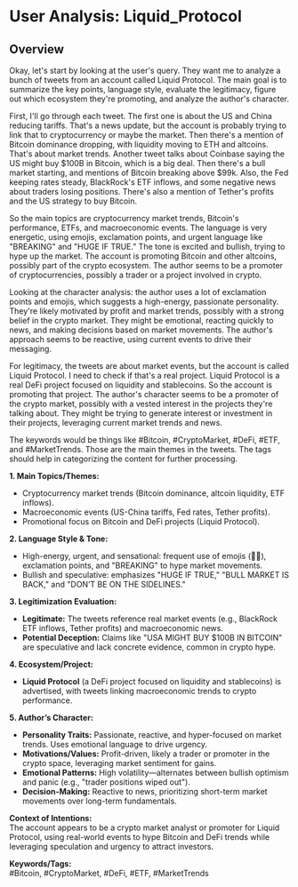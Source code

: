 # User Analysis: Liquid_Protocol

## Overview

<think>
Okay, let's start by looking at the user's query. They want me to analyze a bunch of tweets from an account called Liquid Protocol. The main goal is to summarize the key points, language style, evaluate the legitimacy, figure out which ecosystem they're promoting, and analyze the author's character.

First, I'll go through each tweet. The first one is about the US and China reducing tariffs. That's a news update, but the account is probably trying to link that to cryptocurrency or maybe the market. Then there's a mention of Bitcoin dominance dropping, with liquidity moving to ETH and altcoins. That's about market trends. Another tweet talks about Coinbase saying the US might buy $100B in Bitcoin, which is a big deal. Then there's a bull market starting, and mentions of Bitcoin breaking above $99k. Also, the Fed keeping rates steady, BlackRock's ETF inflows, and some negative news about traders losing positions. There's also a mention of Tether's profits and the US strategy to buy Bitcoin.

So the main topics are cryptocurrency market trends, Bitcoin's performance, ETFs, and macroeconomic events. The language is very energetic, using emojis, exclamation points, and urgent language like "BREAKING" and "HUGE IF TRUE." The tone is excited and bullish, trying to hype up the market. The account is promoting Bitcoin and other altcoins, possibly part of the crypto ecosystem. The author seems to be a promoter of cryptocurrencies, possibly a trader or a project involved in crypto.

Looking at the character analysis: the author uses a lot of exclamation points and emojis, which suggests a high-energy, passionate personality. They're likely motivated by profit and market trends, possibly with a strong belief in the crypto market. They might be emotional, reacting quickly to news, and making decisions based on market movements. The author's approach seems to be reactive, using current events to drive their messaging.

For legitimacy, the tweets are about market events, but the account is called Liquid Protocol. I need to check if that's a real project. Liquid Protocol is a real DeFi project focused on liquidity and stablecoins. So the account is promoting that project. The author's character seems to be a promoter of the crypto market, possibly with a vested interest in the projects they're talking about. They might be trying to generate interest or investment in their projects, leveraging current market trends and news.

The keywords would be things like #Bitcoin, #CryptoMarket, #DeFi, #ETF, and #MarketTrends. Those are the main themes in the tweets. The tags should help in categorizing the content for further processing.
</think>

**1. Main Topics/Themes:**  
- Cryptocurrency market trends (Bitcoin dominance, altcoin liquidity, ETF inflows).  
- Macroeconomic events (US-China tariffs, Fed rates, Tether profits).  
- Promotional focus on Bitcoin and DeFi projects (Liquid Protocol).  

**2. Language Style & Tone:**  
- High-energy, urgent, and sensational: frequent use of emojis (🚨🔥), exclamation points, and "BREAKING" to hype market movements.  
- Bullish and speculative: emphasizes "HUGE IF TRUE," "BULL MARKET IS BACK," and "DON’T BE ON THE SIDELINES."  

**3. Legitimization Evaluation:**  
- **Legitimate:** The tweets reference real market events (e.g., BlackRock ETF inflows, Tether profits) and macroeconomic news.  
- **Potential Deception:** Claims like "USA MIGHT BUY $100B IN BITCOIN" are speculative and lack concrete evidence, common in crypto hype.  

**4. Ecosystem/Project:**  
- **Liquid Protocol** (a DeFi project focused on liquidity and stablecoins) is advertised, with tweets linking macroeconomic trends to crypto performance.  

**5. Author’s Character:**  
- **Personality Traits:** Passionate, reactive, and hyper-focused on market trends. Uses emotional language to drive urgency.  
- **Motivations/Values:** Profit-driven, likely a trader or promoter in the crypto space, leveraging market sentiment for gains.  
- **Emotional Patterns:** High volatility—alternates between bullish optimism and panic (e.g., "trader positions wiped out").  
- **Decision-Making:** Reactive to news, prioritizing short-term market movements over long-term fundamentals.  

**Context of Intentions:**  
The account appears to be a crypto market analyst or promoter for Liquid Protocol, using real-world events to hype Bitcoin and DeFi trends while leveraging speculation and urgency to attract investors.  

**Keywords/Tags:**  
#Bitcoin, #CryptoMarket, #DeFi, #ETF, #MarketTrends